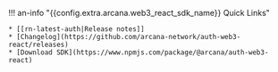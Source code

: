 !!! an-info "{{config.extra.arcana.web3_react_sdk_name}} Quick Links"

    * [[rn-latest-auth|Release notes]]
    * [Changelog](https://github.com/arcana-network/auth-web3-react/releases)
    * [Download SDK](https://www.npmjs.com/package/@arcana/auth-web3-react)